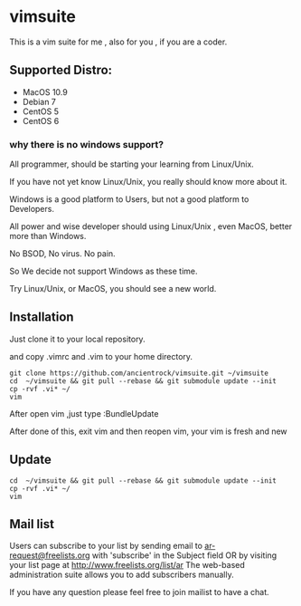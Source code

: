 vimsuite
==========

This is a vim suite for me , also for you , if you are a coder.

Supported Distro:
-----------------

* MacOS 10.9
* Debian 7
* CentOS 5
* CentOS 6


### why there is no windows support?

All programmer, should be starting your learning from Linux/Unix.

If you have not yet know Linux/Unix, you really should know more about it.

Windows is a good platform to Users, but not a good platform to Developers.

All power and wise developer should using Linux/Unix , even MacOS, better more than Windows.

No BSOD, No virus. No pain.

So We decide not support Windows as these time.

Try Linux/Unix, or MacOS, you should see a new world.



Installation
-------------


Just clone it to your local repository.

and copy .vimrc and .vim to your home directory.

```
git clone https://github.com/ancientrock/vimsuite.git ~/vimsuite 
cd  ~/vimsuite && git pull --rebase && git submodule update --init
cp -rvf .vi* ~/
vim
```
After open vim ,just type :BundleUpdate

After done of this, exit vim and then reopen vim, your vim is fresh and new

Update 
--------

```
cd  ~/vimsuite && git pull --rebase && git submodule update --init
cp -rvf .vi* ~/
vim
```


Mail list
-----------

Users can subscribe to your list by sending email to ar-request@freelists.org with 'subscribe' in the Subject field OR by visiting your list page at http://www.freelists.org/list/ar The web-based administration suite allows you to add subscribers manually.

If you have any question please feel free to join mailist to have a chat.

